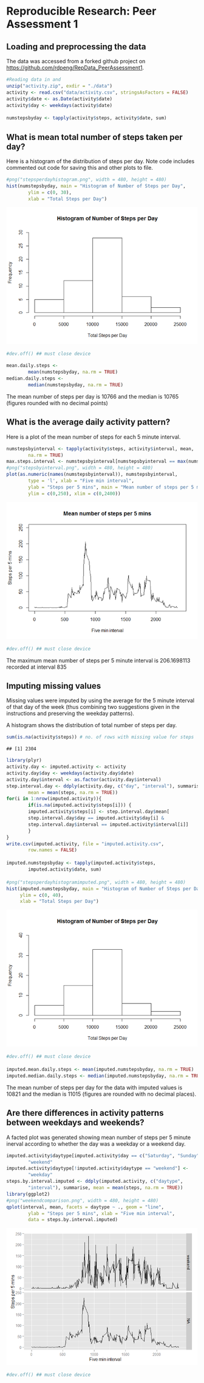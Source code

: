 # Reproducible Research: Peer Assessment 1

## Loading and preprocessing the data
The data was accessed from a forked github project on <https://github.com/rdpeng/RepData_PeerAssessment1>.

```r
#Reading data in and 
unzip("activity.zip", exdir = "./data")
activity <- read.csv("data/activity.csv", stringsAsFactors = FALSE)
activity$date <- as.Date(activity$date)
activity$day <- weekdays(activity$date)

numstepsbyday <- tapply(activity$steps, activity$date, sum)
```

## What is mean total number of steps taken per day?
Here is a histogram of the distribution of steps per day. Note code includes commented out code for saving this and other plots to file.

```r
#png("stepsperdayhistogram.png", width = 480, height = 480)
hist(numstepsbyday, main = "Histogram of Number of Steps per Day",
        ylim = c(0, 30),
        xlab = "Total Steps per Day")
```

![](PA1_Submission_files/figure-html/unnamed-chunk-2-1.png) 

```r
#dev.off() ## must close device
```


```r
mean.daily.steps <-
        mean(numstepsbyday, na.rm = TRUE)
median.daily.steps <-
        median(numstepsbyday, na.rm = TRUE)
```
The mean number of steps per day is 10766 and the median is 10765 (figures rounded with no decimal points)

## What is the average daily activity pattern?
Here is a plot of the mean number of steps for each 5 minute interval.

```r
numstepsbyinterval <- tapply(activity$steps, activity$interval, mean,
        na.rm = TRUE)
max.steps.interval <- numstepsbyinterval[numstepsbyinterval == max(numstepsbyinterval)]
#png("stepsbyinterval.png", width = 480, height = 480)
plot(as.numeric(names(numstepsbyinterval)), numstepsbyinterval,
        type = 'l', xlab = "Five min interval",
        ylab = "Steps per 5 mins", main = "Mean number of steps per 5 mins",
        ylim = c(0,250), xlim = c(0,2400))
```

![](PA1_Submission_files/figure-html/unnamed-chunk-4-1.png) 

```r
#dev.off() ## must close device
```
The maximum mean number of steps per 5 minute interval is 206.1698113 recorded at interval 835

## Imputing missing values
Missing values were imputed by using the average for the 5 minute interval of that day of the week (thus combining two suggestions given in the instructions and preserving the weekday patterns).

A histogram shows the distribution of total number of steps per day.

```r
sum(is.na(activity$steps)) # no. of rows with missing value for steps
```

```
## [1] 2304
```

```r
library(plyr)
activity.day <- imputed.activity <- activity
activity.day$day <- weekdays(activity.day$date)
activity.day$interval <- as.factor(activity.day$interval)
step.interval.day <- ddply(activity.day, c("day", "interval"), summarise,
        mean = mean(steps, na.rm = TRUE))
for(i in 1:nrow(imputed.activity)){
        if(is.na(imputed.activity$steps[i])) { 
        imputed.activity$steps[i] <- step.interval.day$mean[
        step.interval.day$day == imputed.activity$day[i] &
        step.interval.day$interval == imputed.activity$interval[i]]
        }
}
write.csv(imputed.activity, file = "imputed.activity.csv",
        row.names = FALSE)
        
imputed.numstepsbyday <- tapply(imputed.activity$steps,
        imputed.activity$date, sum)

#png("stepsperdayhistogramimputed.png", width = 480, height = 480)
hist(imputed.numstepsbyday, main = "Histogram of Number of Steps per Day",
     ylim = c(0, 40),
     xlab = "Total Steps per Day")
```

![](PA1_Submission_files/figure-html/unnamed-chunk-5-1.png) 

```r
#dev.off() ## must close device

imputed.mean.daily.steps <- mean(imputed.numstepsbyday, na.rm = TRUE)
imputed.median.daily.steps <- median(imputed.numstepsbyday, na.rm = TRUE)
```
The mean number of steps per day for the data with imputed values is 10821 and the median is 11015 (figures are rounded with no decimal places).



## Are there differences in activity patterns between weekdays and weekends?
A facted plot was generated showing mean number of steps per 5 minute inerval according to whether the day was a weekday or a weekend day.

```r
imputed.activity$daytype[imputed.activity$day == c("Saturday", "Sunday")] <-
        "weekend"
imputed.activity$daytype[!imputed.activity$daytype == "weekend"] <-
        "weekday"
steps.by.interval.imputed <- ddply(imputed.activity, c("daytype",
        "interval"), summarise, mean = mean(steps, na.rm = TRUE))
library(ggplot2)
#png("weekendcomparison.png", width = 480, height = 480)
qplot(interval, mean, facets = daytype ~ ., geom = "line",
        ylab = "Steps per 5 mins", xlab = "Five min interval",
        data = steps.by.interval.imputed)
```

![](PA1_Submission_files/figure-html/unnamed-chunk-6-1.png) 

```r
#dev.off() ## must close device
```
